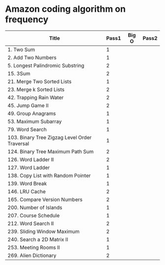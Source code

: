 # Amazon coding algorithm on frequency

| Title | Pass1 | Big O | Pass2 |
| ----- | ----- | ----- | ----- |
|1. Two Sum|1|
|2. Add Two Numbers|1|
|5. Longest Palindromic Substring|2|
|15. 3Sum|2|
|21. Merge Two Sorted Lists|1|
|23. Merge k Sorted Lists|2|
|42. Trapping Rain Water|2|
|45. Jump Game II|2|
|49. Group Anagrams|1|
|53. Maximum Subarray|1|
|79. Word Search|1|
|103. Binary Tree Zigzag Level Order Traversal|1|
|124. Binary Tree Maximum Path Sum|2|
|126. Word Ladder II|2|
|127. Word Ladder|1|
|138. Copy List with Random Pointer|1|
|139. Word Break|1|
|146. LRU Cache|2|
|165. Compare Version Numbers|2|
|200. Number of Islands|1|
|207. Course Schedule|1|
|212. Word Search II|2|
|239. Sliding Window Maximum|2|
|240. Search a 2D Matrix II|1|
|253. Meeting Rooms II|1|
|269. Alien Dictionary|2|

